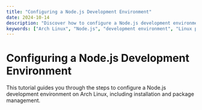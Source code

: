 ```yaml
---
title: "Configuring a Node.js Development Environment"
date: 2024-10-14
description: "Discover how to configure a Node.js development environment on Arch Linux."
keywords: ["Arch Linux", "Node.js", "development environment", "Linux programming"]
---
```


# Configuring a Node.js Development Environment

This tutorial guides you through the steps to configure a Node.js development environment on Arch Linux, including installation and package management.
